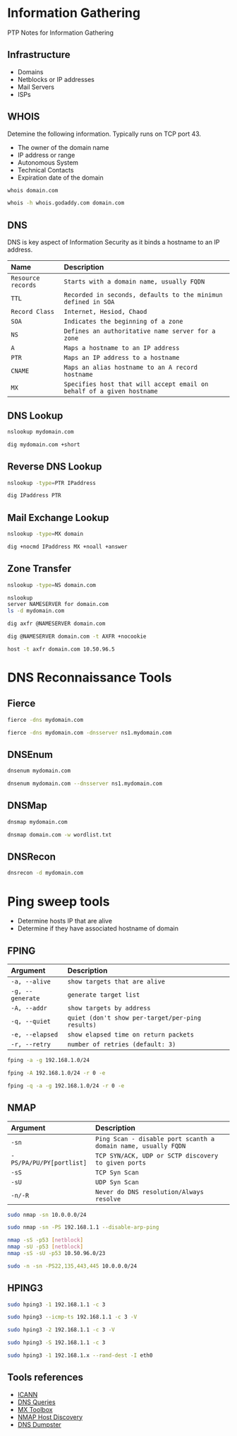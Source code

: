 
# Information Gathering

PTP Notes for Information Gathering
## Infrastructure 

- Domains
- Netblocks or IP addresses
- Mail Servers
- ISPs


## WHOIS

Detemine the following information. Typically runs on TCP port 43.

- The owner of the domain name
- IP address or range
- Autonomous System
- Technical Contacts
- Expiration date of the domain

```bash
whois domain.com
```
```bash
whois -h whois.godaddy.com domain.com
```

## DNS

DNS is key aspect of Information Security as it binds a hostname to an IP address.

| Name      | Description                                                   |
| :-------- | :------------------------------------------------------------ |
| `Resource records` | `Starts with a domain name, usually FQDN`            |
|`TTL`| `Recorded in seconds, defaults to the minimun defined in SOA`       |
|`Record Class`| `Internet, Hesiod, Chaod`                                  |
|`SOA`|`Indicates the beginning of a zone`                                  |
|`NS`|`Defines an authoritative name server for a zone`                     |
|`A`|`Maps a hostname to an IP address`                                     |
|`PTR`| `Maps an IP address to a hostname`                                  |
|`CNAME`| `Maps an alias hostname to an A record hostname`                  |
|`MX`| `Specifies host that will accept email on behalf of a given hostname`|

## DNS Lookup

```bash
nslookup mydomain.com
```
```bash
dig mydomain.com +short
```

## Reverse DNS Lookup

```bash
nslookup -type=PTR IPaddress
```
```bash
dig IPaddress PTR
```

## Mail Exchange Lookup

```bash
nslookup -type=MX domain
```
```bash
dig +nocmd IPaddress MX +noall +answer
```

## Zone Transfer

```bash
nslookup -type=NS domain.com
```

```bash
nslookup
server NAMESERVER for domain.com
ls -d mydomain.com
```
```bash
dig axfr @NAMESERVER domain.com
```
```bash
dig @NAMESERVER domain.com -t AXFR +nocookie
```
```bash
host -t axfr domain.com 10.50.96.5
```

# DNS Reconnaissance Tools

## Fierce

```bash
fierce -dns mydomain.com
```
```bash
fierce -dns mydomain.com -dnsserver ns1.mydomain.com
```

## DNSEnum

```bash
dnsenum mydomain.com
```
```bash
dnsenum mydomain.com --dnsserver ns1.mydomain.com
```

## DNSMap

```bash
dnsmap mydomain.com
```
```bash
dnsmap domain.com -w wordlist.txt
```
## DNSRecon

```bash
dnsrecon -d mydomain.com
```

# Ping sweep tools

- Determine hosts IP that are alive
- Determine if they have associated hostname of domain


## FPING

| Argument               | Description                                                  |
| :--------------------- | :------------------------------------------------------------|
| `-a, --alive`          | `show targets that are alive`                                |
|`-g, --generate`        | `generate target list`                                       |
|`-A, --addr`            | `show targets by address`                                    |
|`-q, --quiet`           |`quiet (don't show per-target/per-ping results)`              |
|`-e, --elapsed`         | `show elapsed time on return packets`                        |
|`-r, --retry`           | `number of retries (default: 3)`                             |

```bash
fping -a -g 192.168.1.0/24
```
```bash
fping -A 192.168.1.0/24 -r 0 -e
```
```bash
fping -q -a -g 192.168.1.0/24 -r 0 -e
```
## NMAP

| Argument               | Description                                                   |
| :--------------------- | :------------------------------------------------------------ |
| `-sn`                  | `Ping Scan - disable port scanth a domain name, usually FQDN` |
|`-PS/PA/PU/PY[portlist]`| `TCP SYN/ACK, UDP or SCTP discovery to given ports`           |
|`-sS`                   | `TCP Syn Scan`                                                |
|`-sU`                   |`UDP Syn Scan`                                                 |
|`-n/-R`                    | `Never do DNS resolution/Always resolve`                   |

```bash
sudo nmap -sn 10.0.0.0/24
```
```bash
sudo nmap -sn -PS 192.168.1.1 --disable-arp-ping
```
```bash
nmap -sS -p53 [netblock]
nmap -sU -p53 [netblock]
nmap -sS -sU -p53 10.50.96.0/23
```
```bash
sudo -n -sn -PS22,135,443,445 10.0.0.0/24
```
## HPING3

```bash
sudo hping3 -1 192.168.1.1 -c 3
```

```bash
sudo hping3 --icmp-ts 192.168.1.1 -c 3 -V
```
```bash
sudo hping3 -2 192.168.1.1 -c 3 -V
```
```bash
sudo hping3 -S 192.168.1.1 -c 3
```
```bash
sudo hping3 -1 192.168.1.x --rand-dest -I eth0
```


## Tools references

 - [ICANN](https://www.icann.org/)
 - [DNS Queries](https://www.dnsqueries.com/en)
 - [MX Toolbox](https://mxtoolbox.com/)
 - [NMAP Host Discovery](https://nmap.org/book/man-host-discovery.html)
 - [DNS Dumpster](https://dnsdumpster.com/)

 

